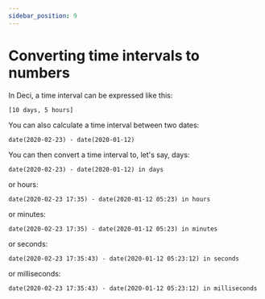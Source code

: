 ```yaml
---
sidebar_position: 9
---
```


# Converting time intervals to numbers

In Deci, a time interval can be expressed like this:

```deci live
[10 days, 5 hours]
```

You can also calculate a time interval between two dates:

```deci live
date(2020-02-23) - date(2020-01-12)
```

You can then convert a time interval to, let's say, days:

```deci live
date(2020-02-23) - date(2020-01-12) in days
```

or hours:

```deci live
date(2020-02-23 17:35) - date(2020-01-12 05:23) in hours
```

or minutes:

```deci live
date(2020-02-23 17:35) - date(2020-01-12 05:23) in minutes
```

or seconds:

```deci live
date(2020-02-23 17:35:43) - date(2020-01-12 05:23:12) in seconds
```

or milliseconds:

```deci live
date(2020-02-23 17:35:43) - date(2020-01-12 05:23:12) in milliseconds
```
